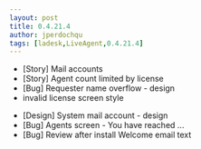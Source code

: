 ```yaml
---
layout: post
title: 0.4.21.4
author: jperdochqu
tags: [ladesk,LiveAgent,0.4.21.4]
---
```


- [Story] Mail accounts
- [Story] Agent count limited by license
- [Bug] Requester name overflow - design
- invalid license screen style

<!--more-->

- [Design] System mail account - design
- [Bug] Agents screen - You have reached ...
- [Bug] Review after install Welcome email text
